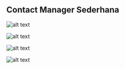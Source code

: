 ## Contact Manager Sederhana

![alt text](https://lh3.googleusercontent.com/vC0QpMCtWBn0KkEl89S7TITCc0nUoyJmPSTru4UT8Q6zgLBhP9B-2Dwgza7saK1f1EGw3lp47PlMHBxgUwxmTNn2AbXpk6C0rmj8wi7RcKAhkijT0n-qTOmAh7iyHIiCl-6w "Contact Manager")

![alt text](https://lh3.googleusercontent.com/tcSQxaHLoxN2vQ_boiPR5dqnYyB_R3zvJgwVD2bW-dmEAMkgJ9Eg5cL6baHeMmlXmsgXVDoBjxY8Rri-63J-5HR8-B3jVwggH3khaWBKjBLgowiF39kWiJt6dCo1fTyJ8ZGO "Contact Manager")

![alt text](https://lh3.googleusercontent.com/BCAiUTSAb7TDerZbUf8HrIvb1rvpXNuoZOH3LjKMHqkQEN6hzxmNgy3Kw1fH4vois2snLGPXFJctjj36mpm2C9m9CEbBbhRaVQaoYXUne5JHVozwj4PZl7Kr3wi-WR0AfcZN "Contact Manager")

![alt text](https://lh3.googleusercontent.com/ddvKaTLpUd8TAPyV3Np140Pf4eN_oTdrh9ryvhp9jla4w_flhVOL1OyTo4F68RSKvjkN0wipz0lomxjEXO8XXYru138NuKGY1fLFUw0-O7KDvGz7c3cKdFLgj1IjKUv7tC9W "Contact Manager")

